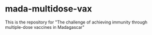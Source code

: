 # mada-multidose-vax
This is the repository for "The challenge of achieving immunity through multiple-dose vaccines in Madagascar"
